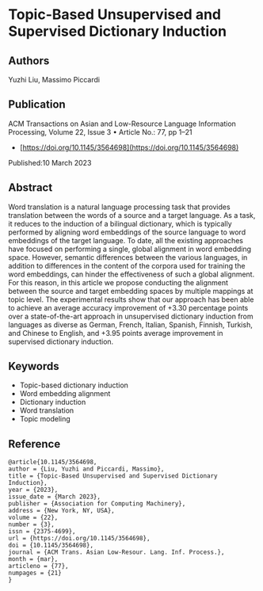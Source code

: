 # Topic-Based Unsupervised and Supervised Dictionary Induction

## Authors

Yuzhi Liu, Massimo Piccardi

## Publication

ACM Transactions on Asian and Low-Resource Language Information Processing, Volume 22, Issue 3 &bull; Article No.: 77, pp 1–21

* [https://doi.org/10.1145/3564698](https://doi.org/10.1145/3564698)

Published:10 March 2023

## Abstract

Word translation is a natural language processing task that provides translation between the words of a source and a target language. As a task, it reduces to the induction of a bilingual dictionary, which is typically performed by aligning word embeddings of the source language to word embeddings of the target language. To date, all the existing approaches have focused on performing a single, global alignment in word embedding space. However, semantic differences between the various languages, in addition to differences in the content of the corpora used for training the word embeddings, can hinder the effectiveness of such a global alignment. For this reason, in this article we propose conducting the alignment between the source and target embedding spaces by multiple mappings at topic level. The experimental results show that our approach has been able to achieve an average accuracy improvement of +3.30 percentage points over a state-of-the-art approach in unsupervised dictionary induction from languages as diverse as German, French, Italian, Spanish, Finnish, Turkish, and Chinese to English, and +3.95 points average improvement in supervised dictionary induction.
## Keywords

- Topic-based dictionary induction
- Word embedding alignment
- Dictionary induction
- Word translation
- Topic modeling

## Reference

```
@article{10.1145/3564698,
author = {Liu, Yuzhi and Piccardi, Massimo},
title = {Topic-Based Unsupervised and Supervised Dictionary Induction},
year = {2023},
issue_date = {March 2023},
publisher = {Association for Computing Machinery},
address = {New York, NY, USA},
volume = {22},
number = {3},
issn = {2375-4699},
url = {https://doi.org/10.1145/3564698},
doi = {10.1145/3564698},
journal = {ACM Trans. Asian Low-Resour. Lang. Inf. Process.},
month = {mar},
articleno = {77},
numpages = {21}
}
```
